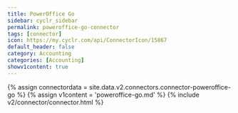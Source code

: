 ```yaml
---
title: PowerOffice Go
sidebar: cyclr_sidebar
permalink: poweroffice-go-connector
tags: [connector]
icon: https://my.cyclr.com/api/ConnectorIcon/15867
default_header: false
category: Accounting
categories: [Accounting]
showv1content: true
---
```

{% assign connectordata = site.data.v2.connectors.connector-poweroffice-go %}
{% assign v1content = 'poweroffice-go.md' %}
{% include v2/connector/connector.html %}	